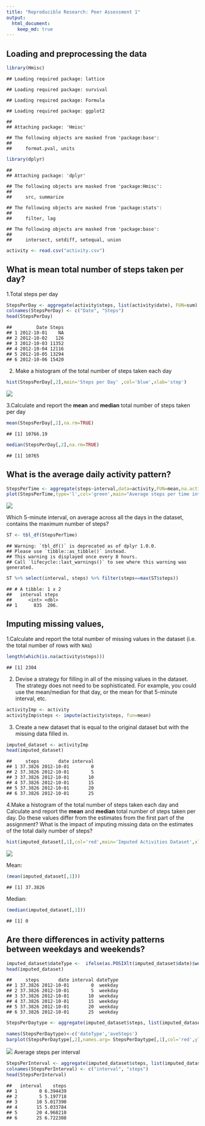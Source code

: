 ```yaml
---
title: "Reproducible Research: Peer Assessment 1"
output: 
  html_document:
    keep_md: true
---
```


## Loading and preprocessing the data

```r
library(Hmisc)
```

```
## Loading required package: lattice
```

```
## Loading required package: survival
```

```
## Loading required package: Formula
```

```
## Loading required package: ggplot2
```

```
## 
## Attaching package: 'Hmisc'
```

```
## The following objects are masked from 'package:base':
## 
##     format.pval, units
```

```r
library(dplyr)
```

```
## 
## Attaching package: 'dplyr'
```

```
## The following objects are masked from 'package:Hmisc':
## 
##     src, summarize
```

```
## The following objects are masked from 'package:stats':
## 
##     filter, lag
```

```
## The following objects are masked from 'package:base':
## 
##     intersect, setdiff, setequal, union
```

```r
activity <- read.csv("activity.csv")
```

## What is mean total number of steps taken per day?
1.Total steps per day

```r
StepsPerDay <- aggregate(activity$steps, list(activity$date), FUN=sum)
colnames(StepsPerDay) <- c("Date", "Steps")
head(StepsPerDay)
```

```
##         Date Steps
## 1 2012-10-01    NA
## 2 2012-10-02   126
## 3 2012-10-03 11352
## 4 2012-10-04 12116
## 5 2012-10-05 13294
## 6 2012-10-06 15420
```
2. Make a histogram of the total number of steps taken each day


```r
hist(StepsPerDay[,2],main='Steps per Day' ,col='blue',xlab='step')
```

![](PA1_template_files/figure-html/unnamed-chunk-3-1.png)<!-- -->

3.Calculate and report the **mean** and **median** total number of steps taken per day


```r
mean(StepsPerDay[,2],na.rm=TRUE)
```

```
## [1] 10766.19
```

```r
median(StepsPerDay[,2],na.rm=TRUE)
```

```
## [1] 10765
```

## What is the average daily activity pattern?


```r
StepsPerTime <- aggregate(steps~interval,data=activity,FUN=mean,na.action=na.omit)
plot(StepsPerTime,type='l',col='green',main="Average steps per time interval",xlab="Time" ,ylab="Steps")
```

![](PA1_template_files/figure-html/unnamed-chunk-5-1.png)<!-- -->

Which 5-minute interval, on average across all the days in the dataset, contains the maximum number of steps?

```r
ST <- tbl_df(StepsPerTime)
```

```
## Warning: `tbl_df()` is deprecated as of dplyr 1.0.0.
## Please use `tibble::as_tibble()` instead.
## This warning is displayed once every 8 hours.
## Call `lifecycle::last_warnings()` to see where this warning was generated.
```

```r
ST %>% select(interval, steps) %>% filter(steps==max(ST$steps))
```

```
## # A tibble: 1 x 2
##   interval steps
##      <int> <dbl>
## 1      835  206.
```

## Imputing missing values,
1.Calculate and report the total number of missing values in the dataset (i.e. the total number of rows with `NA`s)

```r
length(which(is.na(activity$steps)))
```

```
## [1] 2304
```

2. Devise a strategy for filling in all of the missing values in the dataset. The strategy does not need to be sophisticated. For example, you could use the mean/median for that day, or the mean for that 5-minute interval, etc.


```r
activityImp <- activity
activityImp$steps <- impute(activity$steps, fun=mean)
```
3. Create a new dataset that is equal to the original dataset but with the missing data filled in.

```r
imputed_dataset <- activityImp
head(imputed_dataset)
```

```
##     steps       date interval
## 1 37.3826 2012-10-01        0
## 2 37.3826 2012-10-01        5
## 3 37.3826 2012-10-01       10
## 4 37.3826 2012-10-01       15
## 5 37.3826 2012-10-01       20
## 6 37.3826 2012-10-01       25
```

4.Make a histogram of the total number of steps taken each day and Calculate and report the **mean** and **median** total number of steps taken per day. Do these values differ from the estimates from the first part of the assignment? What is the impact of imputing missing data on the estimates of the total daily number of steps?

```r
hist(imputed_dataset[,1],col='red',main='Imputed Activities Dataset',xlab='steps')
```

![](PA1_template_files/figure-html/unnamed-chunk-10-1.png)<!-- -->

Mean:

```r
(mean(imputed_dataset[,1]))
```

```
## [1] 37.3826
```
Median:


```r
(median(imputed_dataset[,1]))
```

```
## [1] 0
```

## Are there differences in activity patterns between weekdays and weekends?


```r
imputed_dataset$dateType <-  ifelse(as.POSIXlt(imputed_dataset$date)$wday %in% c(0,6), 'weekend', 'weekday')
head(imputed_dataset)
```

```
##     steps       date interval dateType
## 1 37.3826 2012-10-01        0  weekday
## 2 37.3826 2012-10-01        5  weekday
## 3 37.3826 2012-10-01       10  weekday
## 4 37.3826 2012-10-01       15  weekday
## 5 37.3826 2012-10-01       20  weekday
## 6 37.3826 2012-10-01       25  weekday
```



```r
StepsPerDaytype <- aggregate(imputed_dataset$steps, list(imputed_dataset$dateType), FUN=mean)

names(StepsPerDaytype)<-c('dateType','aveSteps')
barplot(StepsPerDaytype[,2],names.arg= StepsPerDaytype[,1],col='red',ylab='steps',xlab='Date Type')
```

![](PA1_template_files/figure-html/unnamed-chunk-14-1.png)<!-- -->
Average steps per interval

```r
StepsPerInterval <- aggregate(imputed_dataset$steps, list(imputed_dataset$interval), FUN=mean)
colnames(StepsPerInterval) <- c("interval", "steps")
head(StepsPerInterval)
```

```
##   interval    steps
## 1        0 6.394439
## 2        5 5.197718
## 3       10 5.017390
## 4       15 5.033784
## 5       20 4.968210
## 6       25 6.722308
```
